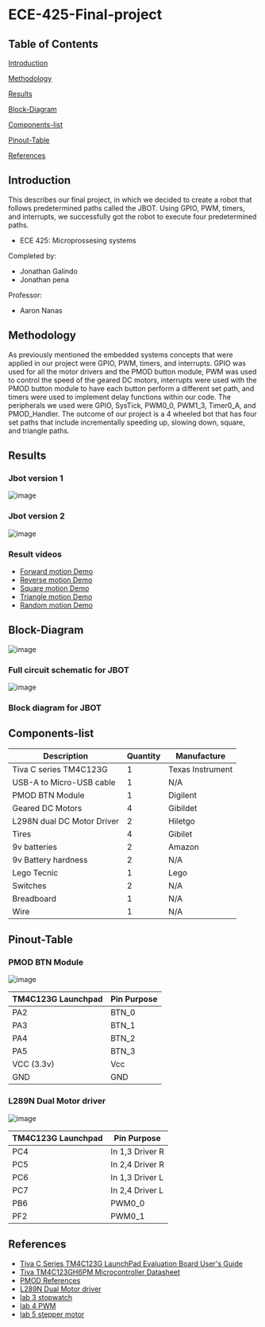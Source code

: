 # ECE-425-Final-project



## Table of Contents  

[Introduction](#introduction)  

[Methodology](#methodology) 

[Results](#Results)  

[Block-Diagram](#Block-Diagram) 

[Components-list](#Components-list) 

[Pinout-Table](#Pinout-Table) 

[References](#References) 


<a name="Introduction"/>

## Introduction 
This describes our final project, in which we decided to create a robot that follows predetermined paths called the JBOT. Using GPIO, PWM, timers, and interrupts, we successfully got the robot to execute four predetermined paths.
  - ECE 425: Microprossesing systems
  
Completed by:
  - Jonathan Galindo
  - Jonathan pena
    
Professor:
  - Aaron Nanas

<a name="Methodology"/>

## Methodology

As previously mentioned the embedded systems concepts that were applied in our project were GPIO, PWM, timers, and interrupts. GPIO was used for all the motor drivers and the PMOD button module, PWM was used to control the speed of the geared DC motors, interrupts were used with the PMOD button module to have each button perform a different set path, and timers were used to implement delay functions within our code. 
The peripherals we used were GPIO, SysTick, PWM0_0, PWM1_3, Timer0_A, and PMOD_Handler. 
The outcome of our project is a 4 wheeled bot that has four set paths that include incrementally speeding up, slowing down, square, and triangle paths.

<a name="Results"/>

## Results 

### Jbot version 1 
![image](https://github.com/user-attachments/assets/c166ed7d-d93f-4171-b100-cfd7e8749279)

### Jbot version 2
![image](https://github.com/user-attachments/assets/2b131722-aa92-40a4-8511-0cc04d9e8df4)

### Result videos
- [Forward motion Demo](https://www.youtube.com/watch?v=0g-sLS1BYuo)
- [Reverse motion Demo](https://www.youtube.com/shorts/58Ausv4WyR4)
- [Square motion Demo](https://www.youtube.com/shorts/1VXs_1inAJk)
- [Triangle motion Demo](https://www.youtube.com/watch?v=Pw7c7Hkyzvk)
- [Random motion Demo](https://www.youtube.com/watch?v=Pw7c7Hkyzvk)

<a name="Block-Diagram"/>

## Block-Diagram

![image](https://github.com/user-attachments/assets/a525f7c1-d97d-4fbb-9548-3a42da477702)
### Full circuit schematic for JBOT

![image](https://github.com/user-attachments/assets/23fe494f-6d6c-40ff-a158-312649de16ce)
### Block diagram for JBOT

<a name="Components-list"/>

## Components-list

| Description               | Quantity      | Manufacture     |
| --------------------------| ------------- |-----------------|
| Tiva C series TM4C123G    | 1             | Texas Instrument|
| USB-A to Micro-USB cable  | 1             | N/A             |
| PMOD BTN Module           | 1             | Digilent        |
| Geared DC Motors          | 4             | Gibildet        |
| L298N dual DC Motor Driver| 2             | Hiletgo         |
| Tires                     | 4             | Gibilet         |
| 9v batteries              | 2             | Amazon          |
| 9v Battery hardness       | 2             | N/A             |
| Lego Tecnic               | 1             | Lego            |
| Switches                  | 2             | N/A             |
| Breadboard                | 1             | N/A             |
| Wire                      | 1             | N/A             |

<a name="Pinout-Table"/>

## Pinout-Table 

### PMOD BTN Module 

![image](https://github.com/user-attachments/assets/6d5c37fa-10ce-42d5-9dcb-4c18f2d2c540)


| TM4C123G Launchpad| Pin Purpose   | 
| ------------------| ------------- |
| PA2               | BTN_0         |
| PA3               | BTN_1         |
| PA4               | BTN_2         |
| PA5               | BTN_3         |
| VCC (3.3v)        | Vcc           |
| GND               | GND           |

### L289N Dual Motor driver 

![image](https://github.com/user-attachments/assets/35c13ad6-9feb-416b-b242-3b9ffc6a4d31)

| TM4C123G Launchpad| Pin Purpose    | 
| ------------------| ---------------|
| PC4               | In 1,3 Driver R|
| PC5               | In 2,4 Driver R|
| PC6               | In 1,3 Driver L|
| PC7               | In 2,4 Driver L|
| PB6               | PWM0_0         |
| PF2               | PWM0_1         |

<a name="References"/>

## References

- [Tiva C Series TM4C123G LaunchPad Evaluation Board User's Guide](https://www.ti.com/lit/pdf/spmu296)
- [Tiva TM4C123GH6PM Microcontroller Datasheet](https://www.ti.com/lit/gpn/TM4C123GH6PM)
- [PMOD References](https://digilent.com/reference/pmod/pmodbtn/reference-manual)
- [L289N Dual Motor driver](https://www.handsontec.com/dataspecs/L298N%20Motor%20Driver.pdf)
- [lab 3 stopwatch](https://canvas.csun.edu/courses/154188/files/26684375?wrap=1)
- [lab 4 PWM ](https://canvas.csun.edu/courses/154188/files/26725003?wrap=1)
- [lab 5 stepper motor](https://canvas.csun.edu/courses/154188/files/26986033?wrap=1)
